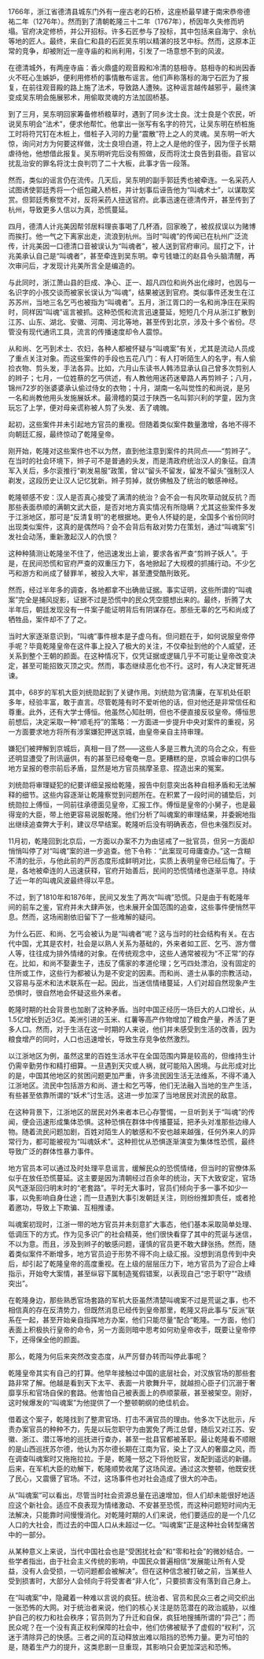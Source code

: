 1766年，浙江省德清县城东门外有一座古老的石桥，这座桥最早建于南宋恭帝德祐二年（1276年）。然而到了清朝乾隆三十二年（1767年），桥因年久失修而坍塌。官府决定修桥，并公开招标。许多石匠参与了投标，其中包括来自海宁、余杭等地的匠人。最终，来自仁和县的石匠吴东明以精湛的技艺中标。然而，这原本正常的竞争，却被附近一座寺庙的和尚利用，引发了一场意想不到的风波。

在德清城外，有两座寺庙：香火鼎盛的观音殿和冷清的慈相寺。慈相寺的和尚因香火不旺心生嫉妒，便利用修桥的事情散布谣言。他们声称落标的海宁石匠为了报复，在前往观音殿的路上施了法术，导致路人遭殃。这种谣言越传越邪乎，最终演变成吴东明会施展邪术，用偷取灵魂的方法加固桥基。

到了三月，吴东明回家筹备修桥粮草时，遇到了同乡沈士良。沈士良是个农民，听说吴东明会“法术”，便求他帮忙。他拿出一张写有名字的符咒，让吴东明在桥桩施工时将符咒钉在木桩上，借桩子入河的力量“震散”符上之人的灵魂。吴东明一听大惊，询问对方为何要这样做，沈士良坦白道，符上之人是他的侄子，因为侄子长期虐待他，他想借此报复。吴东明听完后没有照做，反而将沈士良告到县衙。县官以扰乱治安的罪名将沈士良判罚了二十大板，此事才告一段落。

然而，类似的谣言仍在流传。几天后，吴东明的副手郭廷秀也被牵连。一名采药人试图诱使郭廷秀将一个纸包藏入桥桩，并计划事后诬告他为“叫魂术士”，以谋取奖赏。但郭廷秀察觉不对，反将采药人扭送官府。此事迅速在德清传开，甚至传到了杭州，导致更多人信以为真，恐慌蔓延。

四月，德清人计兆美因帮邻居料理丧事喝了几杯酒，回家晚了，被叔叔误以为赌博而挨打。他一气之下离家出走，流浪到杭州。当时“叫魂”的传闻已在杭州广泛流传，计兆美因一口德清口音被误认为“叫魂者”，被人送到官府审问。屈打之下，计兆美承认自己是“叫魂者”，甚至牵连到吴东明。幸亏钱塘江的赵县令头脑清醒，再次审问后，才发现计兆美所言全是编造的。

与此同时，浙江萧山县的巨成、净心、正一、超凡四位和尚外出化缘时，也因与一名识字的小孩交谈而被家长误认为“叫魂”，结果被送到官府。类似事件还发生在江苏苏州，当地三名乞丐也被指为“叫魂者”。五月，浙江胥口的一名和尚净庄在采购时，同样因“叫魂”谣言被抓。这种恐慌和流言迅速蔓延，短短几个月从浙江扩散到江苏、山东、湖北、安徽、河南、河北等地，甚至传到北京，涉及十多个省份。尽管没有现代通讯工具，流言的传播速度却令人震惊。

从和尚、乞丐到术士、农妇，各种人都被怀疑与“叫魂案”有关，尤其是流动人员成了重点关注对象。而这些案件的手段也五花八门：有人打听陌生人的名字，有人偷捡衣物、剪头发，手法各异。比如，六月山东读书人韩沛显承认自己曾多次剪别人的辫子；七月，一位姓蔡的乞丐供述，有人教他用迷药迷晕路人再剪辫子；八月，锦州72岁的张婆婆承认偷过侍女的衣物；十月，湖南一名叫觉性的和尚说，是另一名和尚教他用头发施展妖术。最滑稽的莫过于陕西一名叫郭兴利的学童，因为贪玩忘了上学，便对母亲谎称被人剪了头发、丢了魂魄。

起初，这些案件并未引起地方官员的重视。但随着类似案件数量激增，各地不得不向朝廷汇报，最终惊动了乾隆皇帝。

刚开始，乾隆对这些案件也不以为然，直到他注意到案件的共同点——“剪辫子”。在当时的社会环境下，辫子可不是普通的头发，而是清政府统治汉人的象征。自清军入关后，多尔衮推行“剃发易服”政策，曾以“留头不留发，留发不留头”强制汉人剃发，这段历史让汉人记忆犹新。辫子剪掉，就仿佛触及了统治的敏感神经。

乾隆顿感不安：汉人是否真心接受了满清的统治？会不会一有风吹草动就反抗？而那些表面恭顺的满朝文武大臣，是否对地方真实情况有所隐瞒？尤其这些案件多发于江浙地区，那可是“反清复明”的老根据地。更令人怀疑的是，全国多个省份同时出现类似案件，这真的是偶然吗？会不会背后有敌对势力在策划，通过“叫魂案”引发社会动荡，重新激起汉人的仇恨？

这种种猜测让乾隆坐不住了，他迅速发出上谕，要求各省严查“剪辫子妖人”。于是，在民间恐慌和官府严查的双重压力下，各地掀起了大规模的抓捕行动。不少乞丐和游方和尚成了替罪羊，被投入大牢，甚至遭受酷刑致死。

然而，经过半年多的调查，各地都拿不出确凿证据。事实证明，这些所谓的“叫魂案”完全是捕风捉影，证据不过是恐慌中的民众凭空臆想出来的。最终，折腾了大半年后，朝廷发现没有一件案子能证明背后有阴谋存在。那些无辜的乞丐和尚成了牺牲品，案件却不了了之。

当时大家逐渐意识到，“叫魂”事件根本是子虚乌有。但问题在于，如何说服皇帝停手呢？毕竟乾隆皇帝在这件事上投入了极大的关注，不仅牵扯到他的个人威望，还关系到整个王朝的颜面。在这种情况下，仅凭证据或逻辑几乎不可能让皇帝改变决定，甚至可能招致灭顶之灾。然而，事态继续恶化也不行。这时，有人决定冒死进谏。

其中，68岁的军机大臣刘统勋起到了关键作用。刘统勋为官清廉，在军机处任职多年，经验丰富，敢于直言。尽管乾隆有时不爱听他的话，但对他还是非常信任和尊重。此外，还有大学士傅恒。他虽然心知肚明，但也不便直接反驳皇帝。傅恒思前想后，决定采取一种“顺毛捋”的策略：一方面进一步提升中央对案件的重视，另一方面要求地方将所有涉案嫌犯押送京城，由皇帝亲自主持审理。

嫌犯们被押解到京城后，真相一目了然——这些人多是三教九流的乌合之众，有些还明显遭受了刑讯逼供，有的甚至已经奄奄一息。更糟糕的是，京城会审的口供与地方呈报的卷宗前后矛盾，显然是地方官员揣摩圣意、捏造出来的冤案。

刘统勋将审理疑犯的纪要详细呈报给乾隆，报告中刻意突出各种自相矛盾和无法解释的细节。这些内容逐渐让乾隆察觉到问题所在。在积累了一段时间的铺垫后，刘统勋拉上傅恒，一同前往承德面见皇帝，汇报工作。傅恒是皇帝的小舅子，也是最得宠的大臣，带上他更容易说服乾隆。他们分析了叫魂案的审理结果，并委婉地指出继续追查弊大于利，建议尽早结案。乾隆听后没有明确表态，但也未强烈反对。

11月初，乾隆回到北京后，一方面以办案不力为由惩戒了一批官员，但另一方面却悄悄叫停了对“叫魂”案的进一步追查。他下令称：“此案现可毋庸查办。”这一含糊不清的批示，与他此前的严厉态度形成鲜明对比，实质上表明皇帝已经后悔了。于是，各地被牵连的人迅速获释，官府开始善后，民间的恐慌情绪也逐渐平息。持续了近一年的叫魂风波最终得以平息。

不过，到了1810年和1876年，民间又发生了两次“叫魂”恐慌。只是由于有乾隆年间的前车之鉴，官府并未大肆声张，也未展开全国范围的追查，这些事件便悄然平息。然而，这场闹剧依旧留下了一些难解的疑问。 

为什么石匠、和尚、乞丐会被认为是“叫魂者”呢？这与当时的社会结构有关。在古代中国，尤其是农村，社会是以熟人关系为基础的，外来者如工匠、乞丐、游方僧人等，往往成为排外情绪的对象。在传统观念中，这些人通常被视为“不正常”的存在。比如，和尚不娶妻生子，违反了儒家的孝道伦理；乞丐四处漂泊，没有固定的住所或工作，这些行为都被认为是不安定的因素。而和尚、道士从事的宗教活动，又容易与巫术和法术联系在一起。因此，当迷信情绪蔓延，人们对超自然现象产生恐惧时，很自然地会怀疑这些外来者。

乾隆时期的社会背景也加剧了这种矛盾。当时中国正经历一场巨大的人口增长，从1.5亿增长到近3亿。美洲引进的玉米、红薯等高产作物增加了粮食产量，养活了更多人口。然而，对于生活在这一时期的人来说，他们并未感受到生活的改善，因为粮食增产的同时，人口也迅速增长，导致生存竞争依然激烈。

以江浙地区为例，虽然这里的百姓生活水平在全国范围内算是较高的，但维持生计仍需辛勤劳作和精打细算。一旦遇到天灾或人祸，就可能陷入困境。与此形成对比的是，中国其他地区的贫困问题更加严重，许多流民因生活无法维系，不得不涌入江浙地区。流民中包括游方和尚、道士和乞丐等，他们无法融入当地的生产生活，有些甚至依靠所谓的“妖术”讨生活。这进一步加深了当地居民对流民的敌意。

在这种背景下，江浙地区的居民对外来者本已心存警惕，一旦听到关于“叫魂”的传闻，便会迅速形成集体恐惧。这种恐惧在群体中传播蔓延，把矛头对准那些边缘人物。随着流民问题加剧，百姓对陌生人的敏感和不安也越来越强，任何外来人的异常行为，都可能被视为“叫魂妖术”。这种担忧从恐惧逐渐演变为集体性恐慌，最终导致广泛的群体性暴力事件。

地方官员本可以通过及时处理平息谣言，缓解民众的恐慌情绪，但当时的官僚体系似乎在放任恐慌蔓延。这主要是因为清朝经过百余年的统治，天下大致安定，官场风气逐渐回归明末时的“老套路”。平时无大事时，官员们倾向于多一事不如少一事，以免影响自身仕途；而一旦遇到大事引发朝廷关注，则纷纷推卸责任，或者抢着邀功，导致上下欺骗、互相推诿。

叫魂案初现时，江浙一带的地方官员并未刻意扩大事态，他们基本采取简单处理、低调压下的方式。作为见多识广的社会精英，他们很快看穿了其中的荒诞与迷信，不以为意。而且，涉及到辫子的敏感问题，谨慎的官员更不敢大肆张扬。然而，随着类似案件不断增多，地方官员迫于形势不得不向上级汇报。没想到消息传到中央后，却引起了乾隆皇帝的高度重视。在上级的层层压力下，地方官员为了迎合上峰指示，开始夸大案情，甚至纵容下属制造冤假错案，以表现自己“忠于职守”“政绩突出”。

在乾隆身边，那些熟悉官场套路的军机大臣虽然清楚叫魂案不过是荒诞之事，也不相信真的存在反清势力，但既然消息已经传到皇帝那里，乾隆又将此事与“反派”联系在一起，甚至开始亲自指挥地方办案，他们只能尽量“配合”乾隆。一方面，他们表面上积极执行皇帝的命令，另一方面则暗中思考如何劝皇帝收手，既要让皇帝停下，还得保全他的颜面。

那么，乾隆为何后来突然改变态度，从严厉督办转而叫停此事呢？

乾隆皇帝其实有自己的打算。他早年接触过中国的底层社会，对汉族官场的那些套路非常了解。他越是看到天下太平、表面一片歌舞升平，就越担心臣子们沉溺于奢靡享乐和官场自保的套路。他害怕自己被表面上的恭顺蒙蔽，甚至被架空。刚好，这时候爆发的“叫魂案”为他提供了一个整顿朝纲的绝佳机会。

借着这个案子，乾隆找到了整肃官场、打击不满官员的理由。他多次下达批示，斥责办案官员的种种不力，先是以玩忽职守为由罢免了两江总督，随后又对江苏、安徽、浙江、潜江等地的巡抚进行查办，甚至一批县官都被革职。最让乾隆看不顺眼的是山西巡抚苏尔德，他认为苏尔德长期在江南为官，染上了汉人的奢靡之风，而在调查叫魂案时又拖拖拉拉。于是，乾隆一怒之下将他贬官，发配到遥远的新疆。后来，在军机大臣的劝解下，乾隆顺势收尾了这场风波。通过这次整顿，他既安抚了民心，又震慑了官场。不过，这场事件也对社会造成了很大的冲击。

从“叫魂案”可以看出，尽管当时社会资源总量在迅速增加，但人们却未能很好地适应这个新社会。适应不良表现为情绪激动、不安甚至恐慌，而这种问题短时间内无法解决，只能靠时间慢慢消化。对乾隆时期的人们来说，他们要适应的是一个几亿人口的大社会，而过去的中国人口从未超过一亿。“叫魂案”正是这种社会转型痛苦中的一部分。

从某种意义上来说，当代中国社会也是“受困扰社会”和“零和社会”的微妙结合。一些学者指出，由于社会主义传统的影响，中国民众普遍相信“发展能让所有人受益，没有人会受损，一切问题都会被解决”。但在这种信念被打破之前，当某些人受到损害时，大部分人会倾向于将受害者“非人化”，只要损害没有落到自己身上。

在“叫魂案”中，隐藏着一种难以言说的疯狂。统治者、官员和民众三者之间交织出一张恐怖的大网。对于统治者来说，他们的核心关注是防范潜在的政治威胁，以维护自己的权力和社会秩序；官员则为了升迁和自保，疯狂地搜捕所谓的“异己”；而民众呢？在一个没有真正权利保障的社会中，他们仿佛被赋予了虚假的“权利”，沉迷于清除异己的快感。三者之间的互动释放出难以阻挡的恐怖力量。更为可怕的是，随着生产力的提升，这类悲剧一旦重现，其影响只会更加深远和恐怖。
